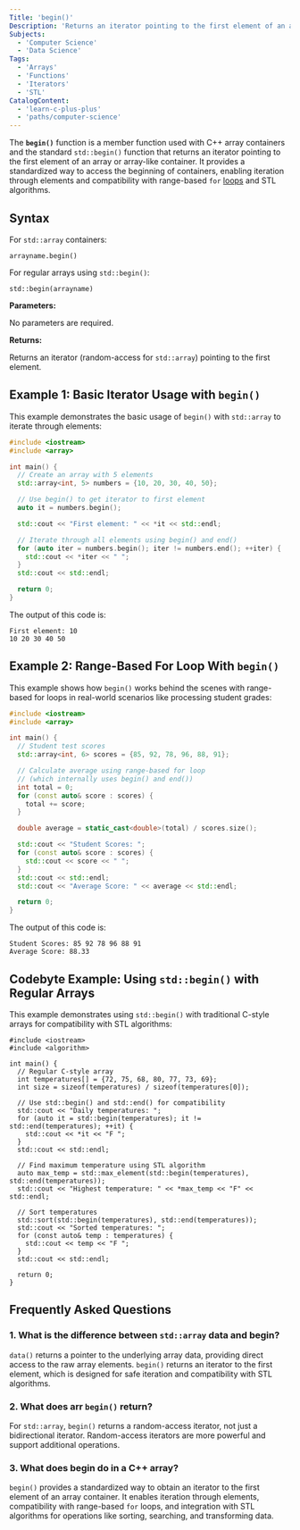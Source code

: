 ```yaml
---
Title: 'begin()'
Description: 'Returns an iterator pointing to the first element of an array container'
Subjects:
  - 'Computer Science'
  - 'Data Science'
Tags:
  - 'Arrays'
  - 'Functions'
  - 'Iterators'
  - 'STL'
CatalogContent:
  - 'learn-c-plus-plus'
  - 'paths/computer-science'
---
```


The **`begin()`** function is a member function used with C++ array containers and the standard `std::begin()` function that returns an iterator pointing to the first element of an array or array-like container. It provides a standardized way to access the beginning of containers, enabling iteration through elements and compatibility with range-based `for` [loops](https://www.codecademy.com/resources/docs/cpp/loops) and STL algorithms.

## Syntax

For `std::array` containers:

```pseudo
arrayname.begin()
```

For regular arrays using `std::begin()`:

```pseudo
std::begin(arrayname)
```

**Parameters:**

No parameters are required.

**Returns:**

Returns an iterator (random-access for `std::array`) pointing to the first element.

## Example 1: Basic Iterator Usage with `begin()`

This example demonstrates the basic usage of `begin()` with `std::array` to iterate through elements:

```cpp
#include <iostream>
#include <array>

int main() {
  // Create an array with 5 elements
  std::array<int, 5> numbers = {10, 20, 30, 40, 50};

  // Use begin() to get iterator to first element
  auto it = numbers.begin();

  std::cout << "First element: " << *it << std::endl;

  // Iterate through all elements using begin() and end()
  for (auto iter = numbers.begin(); iter != numbers.end(); ++iter) {
    std::cout << *iter << " ";
  }
  std::cout << std::endl;

  return 0;
}
```

The output of this code is:

```shell
First element: 10
10 20 30 40 50
```

## Example 2: Range-Based For Loop With `begin()`

This example shows how `begin()` works behind the scenes with range-based for loops in real-world scenarios like processing student grades:

```cpp
#include <iostream>
#include <array>

int main() {
  // Student test scores
  std::array<int, 6> scores = {85, 92, 78, 96, 88, 91};

  // Calculate average using range-based for loop
  // (which internally uses begin() and end())
  int total = 0;
  for (const auto& score : scores) {
    total += score;
  }

  double average = static_cast<double>(total) / scores.size();

  std::cout << "Student Scores: ";
  for (const auto& score : scores) {
    std::cout << score << " ";
  }
  std::cout << std::endl;
  std::cout << "Average Score: " << average << std::endl;

  return 0;
}
```

The output of this code is:

```shell
Student Scores: 85 92 78 96 88 91
Average Score: 88.33
```

## Codebyte Example: Using `std::begin()` with Regular Arrays

This example demonstrates using `std::begin()` with traditional C-style arrays for compatibility with STL algorithms:

```codebyte/cpp
#include <iostream>
#include <algorithm>

int main() {
  // Regular C-style array
  int temperatures[] = {72, 75, 68, 80, 77, 73, 69};
  int size = sizeof(temperatures) / sizeof(temperatures[0]);

  // Use std::begin() and std::end() for compatibility
  std::cout << "Daily temperatures: ";
  for (auto it = std::begin(temperatures); it != std::end(temperatures); ++it) {
    std::cout << *it << "F ";
  }
  std::cout << std::endl;

  // Find maximum temperature using STL algorithm
  auto max_temp = std::max_element(std::begin(temperatures), std::end(temperatures));
  std::cout << "Highest temperature: " << *max_temp << "F" << std::endl;

  // Sort temperatures
  std::sort(std::begin(temperatures), std::end(temperatures));
  std::cout << "Sorted temperatures: ";
  for (const auto& temp : temperatures) {
    std::cout << temp << "F ";
  }
  std::cout << std::endl;

  return 0;
}
```

## Frequently Asked Questions

### 1. What is the difference between `std::array` data and begin?

`data()` returns a pointer to the underlying array data, providing direct access to the raw array elements. `begin()` returns an iterator to the first element, which is designed for safe iteration and compatibility with STL algorithms.

### 2. What does arr `begin()` return?

For `std::array`, `begin()` returns a random-access iterator, not just a bidirectional iterator. Random-access iterators are more powerful and support additional operations.

### 3. What does begin do in a C++ array?

`begin()` provides a standardized way to obtain an iterator to the first element of an array container. It enables iteration through elements, compatibility with range-based `for` loops, and integration with STL algorithms for operations like sorting, searching, and transforming data.
